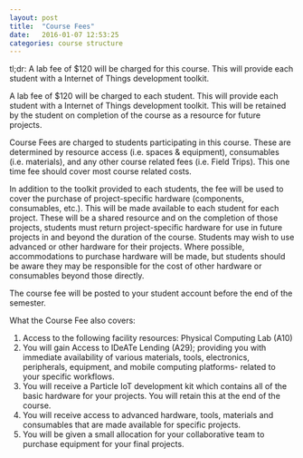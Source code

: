 ```yaml
---
layout: post
title:  "Course Fees"
date:   2016-01-07 12:53:25
categories: course structure
---
```


<p class="message">
	tl;dr: A lab fee of $120 will be charged for this course. This will provide each student with a Internet of Things development toolkit.
</p>

A lab fee of $120 will be charged to each student. This will provide each student with a Internet of Things development toolkit. This will be retained by the student on completion of the course as a resource for future projects.

Course Fees are charged to students participating in this course. These are determined by resource access (i.e. spaces & equipment), consumables (i.e. materials), and any other course related fees (i.e. Field Trips). This one time fee should cover most course related costs.

In addition to the toolkit provided to each students, the fee will be used to cover the purchase of project-specific hardware (components, consumables, etc.). This will be made available to each student for each project. These will be a shared resource and on the completion of those projects, students must return project-specific hardware for use in future projects in and beyond the duration of the course. Students may wish to use advanced or other hardware for their projects. Where possible, accommodations to purchase hardware will be made, but students should be aware they may be responsible for the cost of other hardware or consumables beyond those directly.

The course fee will be posted to your student account before the end of the semester.

What the Course Fee also covers:									

1. Access to the following facility resources: Physical Computing Lab (A10)											
2. You will gain Access to IDeATe Lending (A29); providing you with immediate availability of various materials, tools, electronics, peripherals, equipment, and mobile computing platforms- related to your specific workflows.									
3. You will receive a Particle IoT development kit which contains all of the basic hardware for your projects. You will retain this at the end of the course.
4. You will receive access to advanced hardware, tools, materials and consumables that are made available for specific projects.
5. You will be given a small allocation for your collaborative team to purchase equipment for your final projects.
